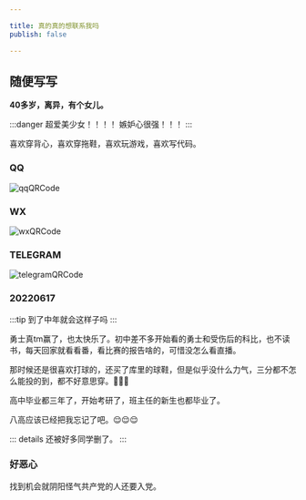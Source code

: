 ```yaml
---

title: 真的真的想联系我吗
publish: false

---
```


## 随便写写

**40多岁，离异，有个女儿。**

:::danger
超爱美少女！！！！
嫉妒心很强！！！
:::

喜欢穿背心，喜欢穿拖鞋，喜欢玩游戏，喜欢写代码。



### QQ

![qqQRCode](/images/qq.jpg)

### WX

![wxQRCode](/images/wx.jpg)

### TELEGRAM

![telegramQRCode](/images/telegram.jpg)

### 20220617

:::tip
到了中年就会这样子吗
:::

勇士真tm赢了，也太快乐了。初中差不多开始看的勇士和受伤后的科比，也不读书，每天回家就看看番，看比赛的报告啥的，可惜没怎么看直播。

那时候还是很喜欢打球的，还买了库里的球鞋，但是似乎没什么力气，三分都不怎么能投的到，都不好意思穿。:rofl::rofl::rofl:

高中毕业都三年了，开始考研了，班主任的新生也都毕业了。

八高应该已经把我忘记了吧。:relieved::relieved::relieved:

::: details
还被好多同学删了。
:::

### 好恶心

找到机会就阴阳怪气共产党的人还要入党。

